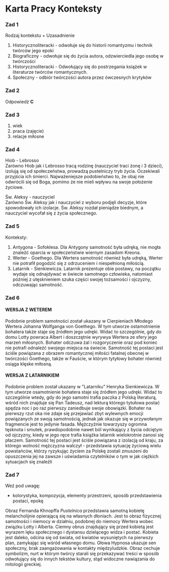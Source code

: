 # Karta Pracy Konteksty

### Zad 1

Rodzaj kontekstu + Uzasadnienie<br>
1. Historycznoliteracki - odwołuje się do historii romantyzmu i technik twórców jego epoki
2. Biograficzny - odwołuje się do życia autora, odzwierciedla jego osobę w twórczości
3. Historycznoliteracki - Odwołujący się do postrzegania książek w literaturze twórców romantycznych.
4. Społeczny - odbiór twórczości autora przez ówczesnych krytyków

### Zad 2

Odpowiedź **C**

### Zad 3

1. wiek
2. praca (zajęcie)
3. relacje miłosne

### Zad 4

Hiob - Lebrosso<br>
Zarówno Hiob jak i Lebrosso tracą rodzinę (nauczyciel traci żonę i 3 dzieci),
izolują się od społeczeństwa, prowadzą pustelniczy tryb życia. Oczekiwali przyjścia ich śmierci. Najważeniejsze podobieństwo to, że obaj nie odwrócili się od Boga, pomimo że nie mieli wpływu na swoje położenie życiowe.<br>

Św. Aleksy - nauczyciel<br>
Zarówno Św. Aleksy jak i nauczyciel z wyboru podjęli decyzje, które spowodowały ich izolacje. Św. Aleksy rozdał pieniądze biednym, a nauczyciel wycofał się z życia społecznego.<br>

### Zad 5

Konteksty:<br>
1. Antygona - Sofoklesa.
Dla Antygony samotność była udręką, nie mogła znaleźć oparcia w społeczeństwie wiernym zasadom Kreona. 
2. Werter - Goethego.
Dla Wertera samotność również była udręką, Werter nie potrafił pogodzić się z odrzuceniem i niespełnioną miłością.
3. Latarnik - Sienkiewicza.
Latarnik prezentuje obie postawy, na początku wydaje się odnajdywać w świecie samotnego człowieka, natomiast później z utęsknieniem szuka części swojej tożsamości i ojczyzny, odczuwając samotność.

### Zad 6

#### WERSJA Z WETEREM

Podobnie problem samotności został ukazany w Cierpieniach Młodego Wertera Johanna Wolfganga von Goethego. W tym utworze ostamotnienie bohatera także staje się źródłem jego udręki. Widać to szczególnie, gdy do domu Lotty powraca Albert i doszczętnie wyrywya Wertera ze sfery jego marzeń miłosnych. Bohater odczuwa żal i rozgoryczenie oraz pod koniec nie potrafi odnaleźć swojego miejsca na świecie. Samotność tej postaci jest ściśle powiązana z obrazem romantycznej miłości fatalnej obecnej w twórczości Goethego, także w Fauście, w którym tytyłowy bohater również osiąga klęske miłosną.

#### WERSJA Z LATARNIKIEM

Podobnie problem został ukazany w "Latarniku" Henryka Sienkiewicza. W tym utworze osamotnienie bohatera staje się źródłem jego udręki. Widać to szczególnie wtedy, gdy do jego samotni trafia paczka z Polską literaturą, wśród nich znajduje się Pan Tadeusz, nad lekturą którego tytułowa postać spędza noc i po raz pierwszy zaniedbuje swoje obowiązki. Bohater na pierwszy rzut oka nie zdaje się przejawiać zbyt wylewnych emocji powiązanych ze swoją samotnością, jednak jak okazuje się w przywołanym fragmencie jest to jedynie fasada. Mężczyźnie towarzyszy ogromna tęsknota i smutek, prawdopodobnie nawet ból wynikający z bycia odciętym od ojczyzny, kiedy w jego ręce trafia książka latarnik wielokrotnie zanosi się płaczem. Samotność tej postaci jest ściśle powiązana z izolacją od kraju, za którego wolność mężczyzna walczył - przedstawia sytuację życiową wielu powstańców, którzy ryzykując życiem za Polskę zostali zmuszeni do opuszczenia jej na zawsze i uświadamia czytelników o tym w jak ciężkich sytuacjach się znaleźli

### Zad 7

Weź pod uwagę:
- kolorystyka, kompozycja, elementy przestrzeni, sposób przedstawienia postaci, epokę<br>

Obraz Fernanda Khnopffa *Pustelnica* przedstawia samotną kobietę melancholijnie opierającą się na własnych dłoniach. Jest to obraz fizycznej samotności i niemocy w działniu, podobnej do niemocy Wertera wobec związku Lotty i Alberta. Ciemny obrus znajdujący się przed kobietą jest wyrazem lęku społecznego i dystansu dzielącego widza i postać. Kobieta jest daleko, odcina się od świata, od kwiatów wysuniętych na pierwszy plan, zamykając się wśród własnego domu. Głowa Hypnosa ukazuje sen społeczny, brak zaangażowania w kontakty międzyludzkie. Obraz cechuje symbolizm, nurt w którym twórcy starali się przekazywać treści w sposób odwołujący się do innych tekstów kultury, stąd widoczne nawiązania do mitologii greckiej.